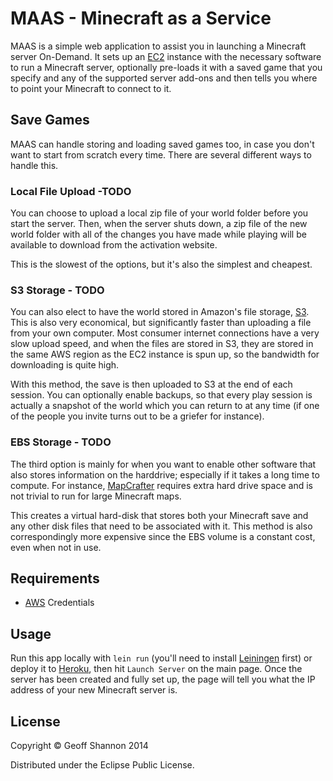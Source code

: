 # MAAS - Minecraft as a Service

MAAS is a simple web application to assist you in launching a
Minecraft server On-Demand. It sets up an [EC2] instance with the
necessary software to run a Minecraft server, optionally pre-loads it
with a saved game that you specify and any of the supported server
add-ons and then tells you where to point your Minecraft to connect to
it.

[EC2]: https://aws.amazon.com/ec2


## Save Games

MAAS can handle storing and loading saved games too, in case you don't
want to start from scratch every time. There are several different
ways to handle this.


### Local File Upload -TODO

You can choose to upload a local zip file of your world folder before
you start the server. Then, when the server shuts down, a zip file of
the new world folder with all of the changes you have made while
playing will be available to download from the activation website.

This is the slowest of the options, but it's also the simplest and cheapest.


### S3 Storage - TODO

You can also elect to have the world stored in Amazon's file storage,
[S3]. This is also very economical, but significantly faster than
uploading a file from your own computer. Most consumer internet
connections have a very slow upload speed, and when the files are
stored in S3, they are stored in the same AWS region as the EC2
instance is spun up, so the bandwidth for downloading is quite high.

With this method, the save is then uploaded to S3 at the end of each
session. You can optionally enable backups, so that every play
session is actually a snapshot of the world which you can return to at
any time (if one of the people you invite turns out to be a griefer
for instance).

[S3]: https://aws.amazon.com/s3/


### EBS Storage - TODO

The third option is mainly for when you want to enable other software
that also stores information on the harddrive; especially if it takes
a long time to compute. For instance, [MapCrafter] requires extra hard
drive space and is not trivial to run for large Minecraft maps.

[MapCrafter]: http://mapcrafter.org/index

This creates a virtual hard-disk that stores both your Minecraft save
and any other disk files that need to be associated with it. This
method is also correspondingly more expensive since the EBS volume is
a constant cost, even when not in use.


## Requirements

- [AWS] Credentials

[AWS]: https://aws.amazon.com/


## Usage

Run this app locally with `lein run` (you'll need to install
[Leiningen] first) or deploy it to [Heroku][heroku],
then hit `Launch Server` on the main page. Once the server has been
created and fully set up, the page will tell you what the IP address
of your new Minecraft server is.

[Leiningen]: http://www.leiningen.com
[heroku]: http://www.heroku.com


## License

Copyright © Geoff Shannon 2014

Distributed under the Eclipse Public License.
